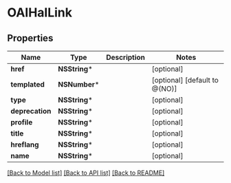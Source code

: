 # OAIHalLink

## Properties
Name | Type | Description | Notes
------------ | ------------- | ------------- | -------------
**href** | **NSString*** |  | [optional] 
**templated** | **NSNumber*** |  | [optional] [default to @(NO)]
**type** | **NSString*** |  | [optional] 
**deprecation** | **NSString*** |  | [optional] 
**profile** | **NSString*** |  | [optional] 
**title** | **NSString*** |  | [optional] 
**hreflang** | **NSString*** |  | [optional] 
**name** | **NSString*** |  | [optional] 

[[Back to Model list]](../README.md#documentation-for-models) [[Back to API list]](../README.md#documentation-for-api-endpoints) [[Back to README]](../README.md)


